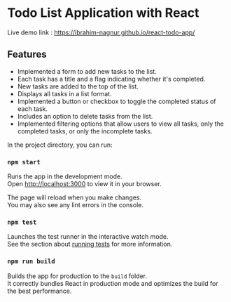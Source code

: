 # Todo List Application with React

Live demo link : https://ibrahim-nagnur.github.io/react-todo-app/

## Features

- Implemented a form to add new tasks to the list.
- Each task has a title and a flag indicating whether it's completed.
- New tasks are added to the top of the list.
- Displays all tasks in a list format.
- Implemented a button or checkbox to toggle the completed status of each task.
- Includes an option to delete tasks from the list.
- Implemented filtering options that allow users to view all tasks, only the completed tasks, or only the incomplete tasks.


In the project directory, you can run:

### `npm start`

Runs the app in the development mode.\
Open [http://localhost:3000](http://localhost:3000) to view it in your browser.

The page will reload when you make changes.\
You may also see any lint errors in the console.

### `npm test`

Launches the test runner in the interactive watch mode.\
See the section about [running tests](https://facebook.github.io/create-react-app/docs/running-tests) for more information.

### `npm run build`

Builds the app for production to the `build` folder.\
It correctly bundles React in production mode and optimizes the build for the best performance.


